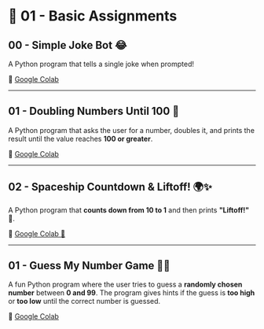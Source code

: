 # 📌 01 - Basic Assignments  

## 00 - Simple Joke Bot 😂  
A Python program that tells a single joke when prompted!    

🔗 [Google Colab](https://colab.research.google.com/drive/1mFM3AA0n5nUhEWEGVThVdyYwXI5xlssE#scrollTo=r3d7-4ulWDFK&line=1&uniqifier=1)  

--- 

## 01 - Doubling Numbers Until 100 🚀  
A Python program that asks the user for a number, doubles it, and prints the result until the value reaches **100 or greater**.  
 
🔗 [Google Colab](https://colab.research.google.com/drive/1UKGfb-MroTNRW_I8xg-cmFMkeoZ15n_9#scrollTo=qn4PmkYCitVO&line=1&uniqifier=1)  

---

## 02 - Spaceship Countdown & Liftoff! 🌍✨
A Python program that **counts down from 10 to 1** and then prints **"Liftoff!"** 🚀.  

🔗 [Google Colab 🚀](https://colab.research.google.com/drive/1gbV1SKTVzvFjXzOj4qtoZHzhYrb9x9yO#scrollTo=orWN4d2Al1Nh&line=1&uniqifier=1)  

---

## 01 - Guess My Number Game 🎲🔢  
A fun Python program where the user tries to guess a **randomly chosen number** between **0 and 99**. The program gives hints if the guess is **too high** or **too low** until the correct number is guessed.  

🔗 [Google Colab](https://colab.research.google.com/drive/1BoAiAfF-kAPamfh_nZfXp8ecH0iiiaZc#scrollTo=8YARyuhpr3Di&line=1&uniqifier=1)  

